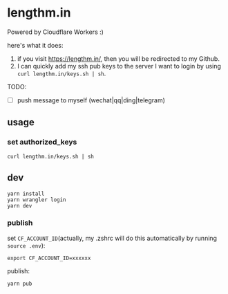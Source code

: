 # lengthm.in

Powered by Cloudflare Workers :)

here's what it does:

1. if you visit <https://lengthm.in/>, then you will be redirected to my Github.
2. I can quickly add my ssh pub keys to the server I want to login by using `curl lengthm.in/keys.sh | sh`.

TODO:

- [ ] push message to myself (wechat|qq|ding|telegram)

## usage

### set authorized_keys

```shell
curl lengthm.in/keys.sh | sh
```

## dev

```shell
yarn install
yarn wrangler login
yarn dev
```

### publish

set `CF_ACCOUNT_ID`(actually, my .zshrc will do this automatically by running `source .env`):

```dotenv
export CF_ACCOUNT_ID=xxxxxx
```

publish:

```shell
yarn pub
```
